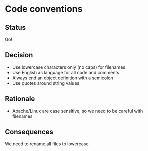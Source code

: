 ﻿# Code conventions

## Status

Go!

## Decision

- Use lowercase characters only (no caps) for filenames
- Use English as language for all code and comments
- Always end an object definition with a semicolon
- Use quotes around string values

## Rationale

- Apache/Linux are case sensitive, so we need to be careful with filenames

## Consequences

We need to rename all files to lowercase.